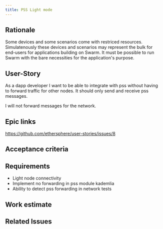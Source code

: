 ```yaml
---
title: PSS Light mode
---
```


## Rationale ##

Some devices and some scenarios come with restriced resources. Simulatenously these devices and scenarios may represent the bulk for end-users for applications building on Swarm. It must be possible to run Swarm with the bare necessities for the application's purpose.

## User-Story ##

As a dapp developer I want to be able to integrate with pss without having to forward traffic for other nodes. It should only send and receive pss messages. 

I will not forward messages for the network.

## Epic links ##

https://github.com/ethersphere/user-stories/issues/8

## Acceptance criteria ##

## Requirements ##

* Light node connectivity
* Implement no forwarding in pss module kademlia
* Ability to detect pss forwarding in network tests

## Work estimate ##

## Related Issues ##
